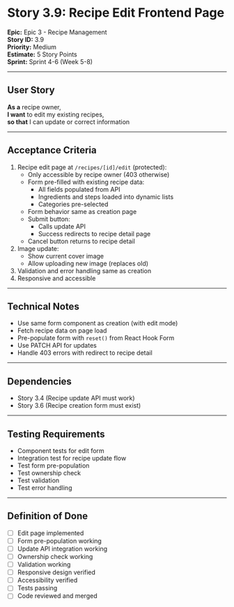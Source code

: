 # Story 3.9: Recipe Edit Frontend Page

**Epic:** Epic 3 - Recipe Management  
**Story ID:** 3.9  
**Priority:** Medium  
**Estimate:** 5 Story Points  
**Sprint:** Sprint 4-6 (Week 5-8)

---

## User Story

**As a** recipe owner,  
**I want** to edit my existing recipes,  
**so that** I can update or correct information

---

## Acceptance Criteria

1. Recipe edit page at `/recipes/[id]/edit` (protected):
   - Only accessible by recipe owner (403 otherwise)
   - Form pre-filled with existing recipe data:
     - All fields populated from API
     - Ingredients and steps loaded into dynamic lists
     - Categories pre-selected
   - Form behavior same as creation page
   - Submit button:
     - Calls update API
     - Success redirects to recipe detail page
   - Cancel button returns to recipe detail
2. Image update:
   - Show current cover image
   - Allow uploading new image (replaces old)
3. Validation and error handling same as creation
4. Responsive and accessible

---

## Technical Notes

- Use same form component as creation (with edit mode)
- Fetch recipe data on page load
- Pre-populate form with `reset()` from React Hook Form
- Use PATCH API for updates
- Handle 403 errors with redirect to recipe detail

---

## Dependencies

- Story 3.4 (Recipe update API must work)
- Story 3.6 (Recipe creation form must exist)

---

## Testing Requirements

- Component tests for edit form
- Integration test for recipe update flow
- Test form pre-population
- Test ownership check
- Test validation
- Test error handling

---

## Definition of Done

- [ ] Edit page implemented
- [ ] Form pre-population working
- [ ] Update API integration working
- [ ] Ownership check working
- [ ] Validation working
- [ ] Responsive design verified
- [ ] Accessibility verified
- [ ] Tests passing
- [ ] Code reviewed and merged
